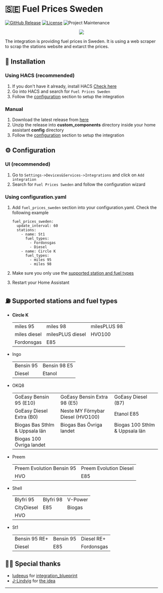 

# 🇸🇪 Fuel Prices Sweden

[![GitHub Release][releases-shield]][releases]
[![License][license-shield]](LICENSE)
![Project Maintenance][maintenance-shield]



<p align="center">
  <img src="https://raw.githubusercontent.com/deler-aziz/fuel_prices_sweden/main/images/logo.png">
</p>


The integration is providing fuel prices in Sweden. It is using a web scraper to scrap the stations website and extarct the prices.


## 🚀 Installation
### Using HACS (recommended)
1. If you don't have it already, install HACS [Check here](https://hacs.xyz/docs/setup/download/)
2. Go into HACS and search for `Fuel Prices Sweden`
3. Follow the [configuration](#Configuration) section to setup the integration


### Manual
1. Download the latest release from [here](https://github.com/deler-aziz/fuel_prices_sweden/releases)
2. Unzip the release into **custom_components** directory inside your home assistant **config** directory
3. Follow the [configuration](#Configuration) section to setup the integration

## ⚙️ Configuration
### UI (recommended)
1. Go to `Settings->Devices&Services->Integrations` and click on `Add integration`
2. Search for `Fuel Prices Sweden` and follow the configuration wizard

### Using configuration.yaml
1. Add `fuel_prices_sweden` section into your configuration.yaml. Check the following example

    ```
    fuel_prices_sweden:
      update_interval: 60
      stations:
        - name: St1
          fuel_types:
            - Fordonsgas
            - Diesel
        - name: Circle K
          fuel_types:
            - miles 95
            - miles 98
    ```
2. Make sure you only use the [supported station and fuel types](#Supported-stations-and-fuel-types)
3. Restart your Home Assistant


## ⛽︎ Supported stations and fuel types

- **Circle K**

    <table>
        <tr><td>miles 95</td><td>miles 98</td><td>milesPLUS 98</td></tr>
        <tr><td>miles diesel</td><td>milesPLUS diesel</td><td>HVO100</td></tr>
        <tr><td>Fordonsgas</td><td>E85</td><td></td></tr>
    </table>

- Ingo
    <table>
        <tr><td>Bensin 95</td><td>Bensin 98 E5</td></tr>
        <tr><td>Diesel</td><td>Etanol</td></tr>
    </table>

- OKQ8
    <table>
        <tr><td>GoEasy Bensin 95 (E10)</td><td>GoEasy Bensin Extra 98 (E5)</td><td>GoEasy Diesel (B7)</td></tr>
        <tr><td>GoEasy Diesel Extra (B0)</td><td>Neste MY Förnybar Diesel (HVO100)</td><td>Etanol E85</td></tr>
        <tr><td>Biogas Bas Sthlm & Uppsala län</td><td>Biogas Bas Övriga landet</td><td>Biogas 100 Sthlm & Uppsala län</td></tr>
        <tr><td>Biogas 100 Övriga landet</td><td></td><td></td></tr>
    </table>

- Preem
    <table>
        <tr><td>Preem Evolution Bensin 95</td><td>Preem Evolution Diesel</td></tr>
        <tr><td>HVO</td><td>E85</td></tr>
    </table>

- Shell
    <table>
        <tr><td>Blyfri 95</td><td>Blyfri 98</td><td>V-Power</td></tr>
        <tr><td>CityDiesel</td><td>E85</td><td>Biogas</td></tr>
        <tr><td>HVO</td><td></td><td></td></tr>
    </table>

- St1
    <table>
        <tr><td>Bensin 95 RE+</td><td>Bensin 95</td><td>Diesel RE+</td></tr>
        <tr><td>Diesel</td><td>E85</td><td>Fordonsgas</td></tr>
    </table>


## 🙏🏽 Special thanks
- [ludeeus](https://github.com/ludeeus) for [integration_blueprint](https://github.com/ludeeus/integration_blueprint)
- [J-Lindvig](https://github.com/J-Lindvig) for [the idea](https://github.com/J-Lindvig/Fuelprices_DK)

***
[releases]: https://github.com/deler-aziz/fuel_prices_sweden/releases
[releases-shield]: https://img.shields.io/github/v/release/deler-aziz/fuel_prices_sweden?style=for-the-badge
[license-shield]: https://img.shields.io/github/license/deler-aziz/fuel_prices_sweden?style=for-the-badge
[maintenance-shield]: https://img.shields.io/badge/maintainer-deler%20aziz-blue?style=for-the-badge



